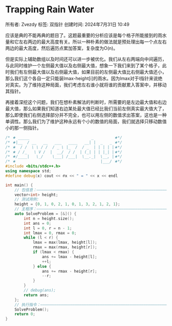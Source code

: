 # Trapping Rain Water

所有者: Zvezdy
标签: 双指针
创建时间: 2024年7月31日 10:49

应该是典的不能再典的题目了。这题最重要的分析应该是每个格子所能接到的雨水量和它左右两边的最大高度有关。所以一种朴素的做法就是预处理出每一个点左右两边的最大高度，然后遍历点累加答案，复杂度为O(n)。

但是实际上辅助数组以及时间还可以进一步被优化。我们从左右两端向中间遍历，与此同时维护一个左侧最大值以及右侧最大值，想象一下我们来到了某个格子，此时我们有左侧最大值以及右侧最大值，如果目前的左侧最大值比右侧最大值还小，那么我们这个各自一定只能装lmax-height[i]的雨水。因为lmax对于l指针来说绝对真实。为了维持这种局面，我们考虑左右谁小就将谁的贡献累入答案中，并移动其指针。

再接着深挖这个问题，我们在想朴素解法的判断时，所需要的是左边最大值和右边最大值，那么如果我们知道右边某处最大值已经比我们当前左侧真实最大值大了，那么即使我们右侧选择部分并不完全，也可以用左侧的数值求出答案，这也是一种单调性。那么我们为了维护这种永远有个小的数值的局面，我们就选择只移动数值小的那一侧指针。

```cpp
/* ★ _____                           _         ★*/
/* ★|__  / __   __   ___   ____   __| |  _   _ ★*/
/* ★  / /  \ \ / /  / _ \ |_  /  / _  | | | | |★*/
/* ★ / /_   \ V /  |  __/  / /  | (_| | | |_| |★*/
/* ★/____|   \_/    \___| /___|  \__._|  \__, |★*/
/* ★                                     |___/ ★*/
#include <bits/stdc++.h>
using namespace std;
#define debug(x) cout << #x << " = " << x << endl

int main() {
    // 包信息：—————————————————————————————————————————————————————————————
    vector<int> height;
    // 测试用例:
    height = {0, 1, 0, 2, 1, 0, 1, 3, 2, 1, 2, 1};
    // 主程序：—————————————————————————————————————————————————————————————
    auto SolveProblem = [&]() {
        int n = height.size();
        int ans = 0;
        int l = 0, r = n - 1;
        int lmax = 0, rmax = 0;
        while (l < r) {
            lmax = max(lmax, height[l]);
            rmax = max(rmax, height[r]);
            if (lmax < rmax) {
                ans += lmax - height[l];
                ++l;
            } else {
                ans += rmax - height[r];
                --r;
            }
        }
        // debug(ans);
        return ans;
    };
    // 执行指令：———————————————————————————————————————————————————————————
    SolveProblem();
    return 0;
}
```
